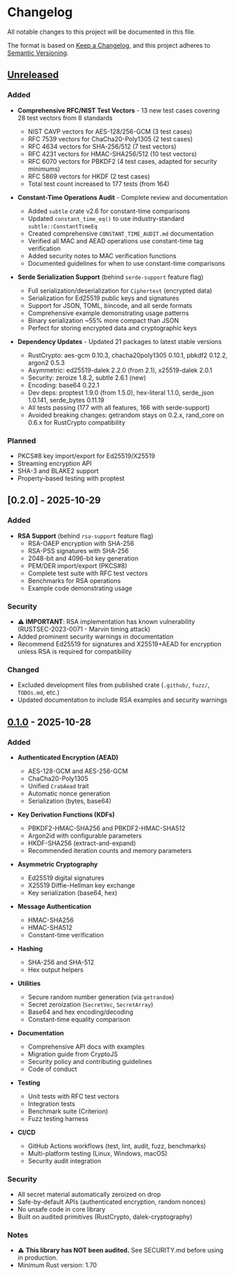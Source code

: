 # Changelog

All notable changes to this project will be documented in this file.

The format is based on [Keep a Changelog](https://keepachangelog.com/en/1.0.0/),
and this project adheres to [Semantic Versioning](https://semver.org/spec/v2.0.0.html).

## [Unreleased]

### Added
- **Comprehensive RFC/NIST Test Vectors** - 13 new test cases covering 28 test vectors from 8 standards
  - NIST CAVP vectors for AES-128/256-GCM (3 test cases)
  - RFC 7539 vectors for ChaCha20-Poly1305 (2 test cases)
  - RFC 4634 vectors for SHA-256/512 (7 test vectors)
  - RFC 4231 vectors for HMAC-SHA256/512 (10 test vectors)
  - RFC 6070 vectors for PBKDF2 (4 test cases, adapted for security minimums)
  - RFC 5869 vectors for HKDF (2 test cases)
  - Total test count increased to 177 tests (from 164)

- **Constant-Time Operations Audit** - Complete review and documentation
  - Added `subtle` crate v2.6 for constant-time comparisons
  - Updated `constant_time_eq()` to use industry-standard `subtle::ConstantTimeEq`
  - Created comprehensive `CONSTANT_TIME_AUDIT.md` documentation
  - Verified all MAC and AEAD operations use constant-time tag verification
  - Added security notes to MAC verification functions
  - Documented guidelines for when to use constant-time comparisons

- **Serde Serialization Support** (behind `serde-support` feature flag)
  - Full serialization/deserialization for `Ciphertext` (encrypted data)
  - Serialization for Ed25519 public keys and signatures
  - Support for JSON, TOML, bincode, and all serde formats
  - Comprehensive example demonstrating usage patterns
  - Binary serialization ~55% more compact than JSON
  - Perfect for storing encrypted data and cryptographic keys

- **Dependency Updates** - Updated 21 packages to latest stable versions
  - RustCrypto: aes-gcm 0.10.3, chacha20poly1305 0.10.1, pbkdf2 0.12.2, argon2 0.5.3
  - Asymmetric: ed25519-dalek 2.2.0 (from 2.1), x25519-dalek 2.0.1
  - Security: zeroize 1.8.2, subtle 2.6.1 (new)
  - Encoding: base64 0.22.1
  - Dev deps: proptest 1.9.0 (from 1.5.0), hex-literal 1.1.0, serde_json 1.0.141, serde_bytes 0.11.19
  - All tests passing (177 with all features, 166 with serde-support)
  - Avoided breaking changes: getrandom stays on 0.2.x, rand_core on 0.6.x for RustCrypto compatibility

### Planned
- PKCS#8 key import/export for Ed25519/X25519
- Streaming encryption API
- SHA-3 and BLAKE2 support
- Property-based testing with proptest

## [0.2.0] - 2025-10-29

### Added
- **RSA Support** (behind `rsa-support` feature flag)
  - RSA-OAEP encryption with SHA-256
  - RSA-PSS signatures with SHA-256
  - 2048-bit and 4096-bit key generation
  - PEM/DER import/export (PKCS#8)
  - Complete test suite with RFC test vectors
  - Benchmarks for RSA operations
  - Example code demonstrating usage

### Security
- ⚠️ **IMPORTANT**: RSA implementation has known vulnerability (RUSTSEC-2023-0071 - Marvin timing attack)
- Added prominent security warnings in documentation
- Recommend Ed25519 for signatures and X25519+AEAD for encryption unless RSA is required for compatibility

### Changed
- Excluded development files from published crate (`.github/`, `fuzz/`, `TODOs.md`, etc.)
- Updated documentation to include RSA examples and security warnings

## [0.1.0] - 2025-10-28

### Added
- **Authenticated Encryption (AEAD)**
  - AES-128-GCM and AES-256-GCM
  - ChaCha20-Poly1305
  - Unified `CrabAead` trait
  - Automatic nonce generation
  - Serialization (bytes, base64)

- **Key Derivation Functions (KDFs)**
  - PBKDF2-HMAC-SHA256 and PBKDF2-HMAC-SHA512
  - Argon2id with configurable parameters
  - HKDF-SHA256 (extract-and-expand)
  - Recommended iteration counts and memory parameters

- **Asymmetric Cryptography**
  - Ed25519 digital signatures
  - X25519 Diffie-Hellman key exchange
  - Key serialization (base64, hex)

- **Message Authentication**
  - HMAC-SHA256
  - HMAC-SHA512
  - Constant-time verification

- **Hashing**
  - SHA-256 and SHA-512
  - Hex output helpers

- **Utilities**
  - Secure random number generation (via `getrandom`)
  - Secret zeroization (`SecretVec`, `SecretArray`)
  - Base64 and hex encoding/decoding
  - Constant-time equality comparison

- **Documentation**
  - Comprehensive API docs with examples
  - Migration guide from CryptoJS
  - Security policy and contributing guidelines
  - Code of conduct

- **Testing**
  - Unit tests with RFC test vectors
  - Integration tests
  - Benchmark suite (Criterion)
  - Fuzz testing harness

- **CI/CD**
  - GitHub Actions workflows (test, lint, audit, fuzz, benchmarks)
  - Multi-platform testing (Linux, Windows, macOS)
  - Security audit integration

### Security
- All secret material automatically zeroized on drop
- Safe-by-default APIs (authenticated encryption, random nonces)
- No unsafe code in core library
- Built on audited primitives (RustCrypto, dalek-cryptography)

### Notes
- ⚠️ **This library has NOT been audited.** See SECURITY.md before using in production.
- Minimum Rust version: 1.70

[Unreleased]: https://github.com/AriajSarkar/crabgraph/compare/v0.1.0...HEAD
[0.1.0]: https://github.com/AriajSarkar/crabgraph/releases/tag/v0.1.0
